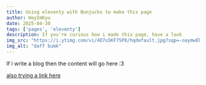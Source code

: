 ```yaml
---
title: Using eleventy with Nunjucks to make this page
author: HeyImKyu
date: 2025-04-30
tags: ['pages', 'eleventy']
description: If you're curious how i made this page, have a look
img_src: "https://i.ytimg.com/vi/4D7u5KF7SP8/hqdefault.jpg?sqp=-oaymwEbCKgBEF5IVfKriqkDDggBFQAAiEIYAXABwAEG&rs=AOn4CLBJ1mwI_vD6s2SdLahFWQ56LrvOpg"
img_alt: "daff bumk"
---
```



If i write a blog then the content will go here :3

<a href="https://kyuti.es">also trying a link here</a>
